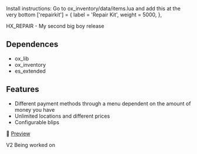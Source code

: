 Install instructions:
Go to ox_inventory/data/items.lua and add this at the very bottom
	['repairkit'] = {
	    label = 'Repair Kit',
	    weight = 5000,
	},

 HX_REPAIR - My second big boy release

## Dependences
- ox_lib
- ox_inventory
- es_extended

## Features
- Different payment methods through a menu dependent on the amount of money you have
- Unlimited locations and different prices
- Configurable blips

:movie_camera: [Preview](https://youtu.be/eRKDkvIwBog)

V2 Being worked on
